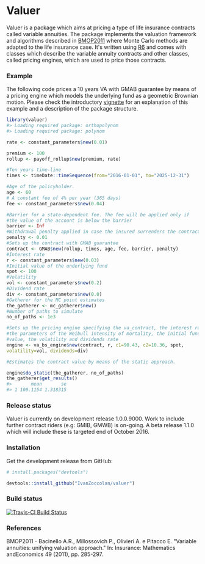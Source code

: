 
<!-- README.md is generated from README.Rmd. Please edit that file -->
Valuer
======

Valuer is a package which aims at pricing a type of life insurance contracts called variable annuities. The package implements the valuation framework and algorithms described in [BMOP2011](#BMOP2011) where Monte Carlo methods are adapted to the life insurance case. It's written using [R6](https://cran.r-project.org/web/packages/R6/vignettes/Introduction.html) and comes with classes which describe the variable annuity contracts and other classes, called pricing engines, which are used to price those contracts.

### Example

The following code prices a 10 years VA with GMAB guarantee by means of a pricing engine which models the underlying fund as a geometric Brownian motion. Please check the introductory [vignette](https://github.com/IvanZoccolan/valuer/blob/master/vignettes/Introduction.Rmd) for an explanation of this example and a description of the package structure.

``` r
library(valuer)
#> Loading required package: orthopolynom
#> Loading required package: polynom

rate <- constant_parameters$new(0.01)

premium <- 100
rollup <- payoff_rollup$new(premium, rate)

#Ten years time-line
times <- timeDate::timeSequence(from="2016-01-01", to="2025-12-31")

#Age of the policyholder.
age <- 60
# A constant fee of 4% per year (365 days)
fee <- constant_parameters$new(0.04)

#Barrier for a state-dependent fee. The fee will be applied only if
#the value of the account is below the barrier
barrier <- Inf
#Withdrawal penalty applied in case the insured surrenders the contract
penalty <- 0.01
#Sets up the contract with GMAB guarantee
contract <- GMAB$new(rollup, times, age, fee, barrier, penalty)
#Interest rate
r <- constant_parameters$new(0.03)
#Initial value of the underlying fund
spot <- 100
#Volatility
vol <- constant_parameters$new(0.2)
#Dividend rate
div <- constant_parameters$new(0.0)
#Gatherer for the MC point estimates
the_gatherer <- mc_gatherer$new()
#Number of paths to simulate
no_of_paths <- 1e3

#Sets up the pricing engine specifying the va_contract, the interest rate
#the parameters of the Weibull intensity of mortality, the initial fund
#value, the volatility and dividends rate
engine <- va_bs_engine$new(contract, r, c1=90.43, c2=10.36, spot,
volatility=vol, dividends=div)

#Estimates the contract value by means of the static approach.

engine$do_static(the_gatherer, no_of_paths)
the_gatherer$get_results()
#>       mean       se
#> 1 100.1154 1.318315
```

### Release status

Valuer is currently on development release 1.0.0.9000. Work to include further contract riders (e.g: GMIB, GMWB) is on-going. A beta release 1.1.0 which will include these is targeted end of October 2016.

### Installation

Get the development release from GitHub:

``` r
# install.packages("devtools")

devtools::install_github("IvanZoccolan/valuer")
```

### Build status

[![Travis-CI Build Status](https://travis-ci.org/IvanZoccolan/valuer.svg?branch=master)](https://travis-ci.org/IvanZoccolan/valuer)

### References

<a name="BMOP2011"></a> BMOP2011 - Bacinello A.R., Millossovich P., Olivieri A. e Pitacco E. "Variable annuities: unifying valuation approach." In: Insurance: Mathematics andEconomics 49 (2011), pp. 285-297.
